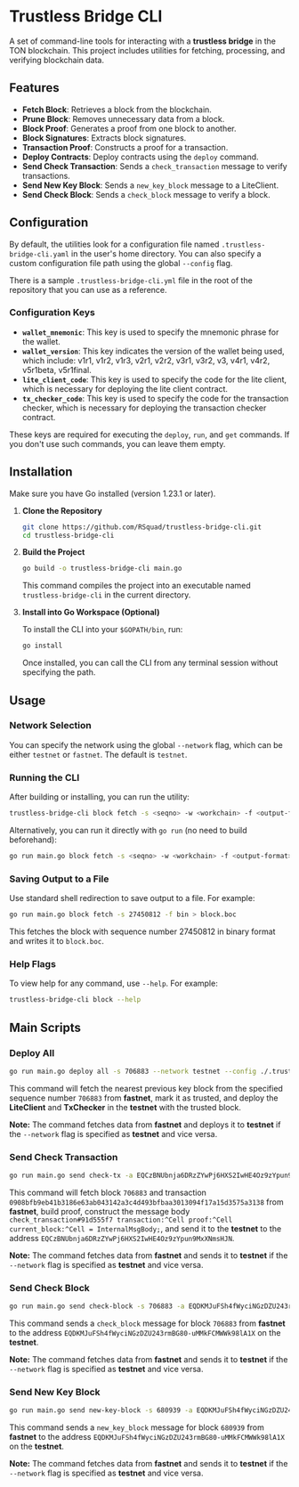 # Trustless Bridge CLI

A set of command-line tools for interacting with a **trustless bridge** in the TON blockchain. This project includes utilities for fetching, processing, and verifying blockchain data.

## Features

- **Fetch Block**: Retrieves a block from the blockchain.
- **Prune Block**: Removes unnecessary data from a block.
- **Block Proof**: Generates a proof from one block to another.
- **Block Signatures**: Extracts block signatures.
- **Transaction Proof**: Constructs a proof for a transaction.
- **Deploy Contracts**: Deploy contracts using the `deploy` command.
- **Send Check Transaction**: Sends a `check_transaction` message to verify transactions.
- **Send New Key Block**: Sends a `new_key_block` message to a LiteClient.
- **Send Check Block**: Sends a `check_block` message to verify a block.

## Configuration

By default, the utilities look for a configuration file named `.trustless-bridge-cli.yaml` in the user's home directory. You can also specify a custom configuration file path using the global `--config` flag.

There is a sample `.trustless-bridge-cli.yml` file in the root of the repository that you can use as a reference.

### Configuration Keys

- **`wallet_mnemonic`**: This key is used to specify the mnemonic phrase for the wallet.
- **`wallet_version`**: This key indicates the version of the wallet being used, which include: v1r1, v1r2, v1r3, v2r1, v2r2, v3r1, v3r2, v3, v4r1, v4r2, v5r1beta, v5r1final.
- **`lite_client_code`**: This key is used to specify the code for the lite client, which is necessary for deploying the lite client contract.
- **`tx_checker_code`**: This key is used to specify the code for the transaction checker, which is necessary for deploying the transaction checker contract.

These keys are required for executing the `deploy`, `run`, and `get` commands. If you don't use such commands, you can leave them empty.

## Installation

Make sure you have Go installed (version 1.23.1 or later).

1. **Clone the Repository**

   ```bash
   git clone https://github.com/RSquad/trustless-bridge-cli.git
   cd trustless-bridge-cli
   ```

2. **Build the Project**

   ```bash
   go build -o trustless-bridge-cli main.go
   ```

   This command compiles the project into an executable named `trustless-bridge-cli` in the current directory.

3. **Install into Go Workspace (Optional)**

   To install the CLI into your `$GOPATH/bin`, run:

   ```bash
   go install
   ```

   Once installed, you can call the CLI from any terminal session without specifying the path.

## Usage

### Network Selection

You can specify the network using the global `--network` flag, which can be either `testnet` or `fastnet`. The default is `testnet`.

### Running the CLI

After building or installing, you can run the utility:

```bash
trustless-bridge-cli block fetch -s <seqno> -w <workchain> -f <output-format> --network <network>
```

Alternatively, you can run it directly with `go run` (no need to build beforehand):

```bash
go run main.go block fetch -s <seqno> -w <workchain> -f <output-format>
```

### Saving Output to a File

Use standard shell redirection to save output to a file. For example:

```bash
go run main.go block fetch -s 27450812 -f bin > block.boc
```

This fetches the block with sequence number 27450812 in binary format and writes it to `block.boc`.

### Help Flags

To view help for any command, use `--help`. For example:

```bash
trustless-bridge-cli block --help
```

## Main Scripts

### Deploy All

```bash
go run main.go deploy all -s 706883 --network testnet --config ./.trustless-bridge-cli.yaml
```

This command will fetch the nearest previous key block from the specified sequence number `706883` from **fastnet**, mark it as trusted, and deploy the **LiteClient** and **TxChecker** in the **testnet** with the trusted block.

**Note:** The command fetches data from **fastnet** and deploys it to **testnet** if the `--network` flag is specified as **testnet** and vice versa.

### Send Check Transaction

```bash
go run main.go send check-tx -a EQCzBNUbnja6DRzZYwPj6HXS2IwHE4Oz9zYpun9MxXNmsHJN -t 0908bfb9eb41b3186e63ab043142a3c4d493bfbaa3013094f17a15d3575a3138 -s 706883 --network testnet --config ./.trustless-bridge-cli.yaml
```

This command will fetch block `706883` and transaction `0908bfb9eb41b3186e63ab043142a3c4d493bfbaa3013094f17a15d3575a3138` from **fastnet**, build proof, construct the message body `check_transaction#91d555f7 transaction:^Cell proof:^Cell current_block:^Cell = InternalMsgBody;`, and send it to the **testnet** to the address `EQCzBNUbnja6DRzZYwPj6HXS2IwHE4Oz9zYpun9MxXNmsHJN`.

**Note:** The command fetches data from **fastnet** and sends it to **testnet** if the `--network` flag is specified as **testnet** and vice versa.

### Send Check Block

```bash
go run main.go send check-block -s 706883 -a EQDKMJuFSh4fWyciNGzDZU243rmBG80-uMMkFCMWWk98lA1X --network testnet --config .env.yaml
```

This command sends a `check_block` message for block `706883` from **fastnet** to the address `EQDKMJuFSh4fWyciNGzDZU243rmBG80-uMMkFCMWWk98lA1X` on the **testnet**.

**Note:** The command fetches data from **fastnet** and sends it to **testnet** if the `--network` flag is specified as **testnet** and vice versa.

### Send New Key Block

```bash
go run main.go send new-key-block -s 680939 -a EQDKMJuFSh4fWyciNGzDZU243rmBG80-uMMkFCMWWk98lA1X --network testnet --config .env.yaml
```

This command sends a `new_key_block` message for block `680939` from **fastnet** to the address `EQDKMJuFSh4fWyciNGzDZU243rmBG80-uMMkFCMWWk98lA1X` on the **testnet**.

**Note:** The command fetches data from **fastnet** and sends it to **testnet** if the `--network` flag is specified as **testnet** and vice versa.
